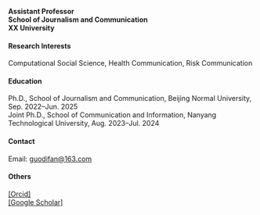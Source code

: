 

**Assistant Professor**  
**School of Journalism and Communication**  
**XX University**

#### Research Interests
Computational Social Science, Health Communication, Risk Communication

#### Education
Ph.D., School of Journalism and Communication, Beijing Normal University, Sep. 2022–Jun. 2025\
Joint Ph.D., School of Communication and Information, Nanyang Technological University, Aug. 2023–Jul. 2024

#### Contact
Email: guodifan@163.com

#### Others
[[Orcid]](https://orcid.org/0000-0002-0048-985X) \
[[Google Scholar]](https://scholar.google.com/citations?user=qoUv7vYAAAAJ&hl=en&oi=ao)

